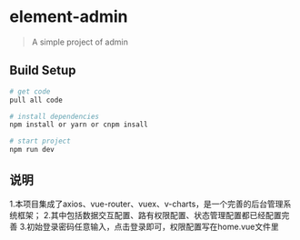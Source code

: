 # element-admin
> A simple project of admin

## Build Setup

``` bash
# get code
pull all code

# install dependencies
npm install or yarn or cnpm insall

# start project
npm run dev
```

## 说明
1.本项目集成了axios、vue-router、vuex、v-charts，是一个完善的后台管理系统框架；
2.其中包括数据交互配置、路有权限配置、状态管理配置都已经配置完善
3.初始登录密码任意输入，点击登录即可，权限配置写在home.vue文件里